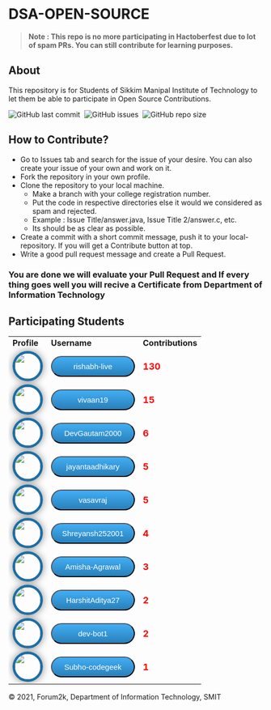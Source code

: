 # DSA-OPEN-SOURCE

> **Note : This repo is no more participating in Hactoberfest due to lot of spam PRs. You can still contribute for learning purposes.**

## About
This repository is for Students of Sikkim Manipal Institute of Technology to let them be able to participate in Open Source Contributions.

![GitHub last commit](https://img.shields.io/github/last-commit/forum2k-smit/DSA-OPEN-SOURCE?style=for-the-badge)&nbsp;
![GitHub issues](https://img.shields.io/github/issues/forum2k-smit/DSA-OPEN-SOURCE?style=for-the-badge)&nbsp;
![GitHub repo size](https://img.shields.io/github/repo-size/forum2k-smit/DSA-OPEN-SOURCE?style=for-the-badge)




## How to Contribute?

- Go to Issues tab and search for the issue of your desire. You can also create your issue of your own and work on it.
- Fork the repository in your own profile.
- Clone the repository to your local machine.
  - Make a branch with your college registration number.
  - Put the code in respective directories else it would we considered as spam and rejected.
  - Example : Issue Title/answer.java, Issue Title 2/answer.c, etc.
  - Its should be as clear as possible.
- Create a commit with a short commit message, push it to your local-repository. If you will get a Contribute button at top. 
- Write a good pull request message and create a Pull Request. 

### You are done we will evaluate your Pull Request and If every thing goes well you will recive a Certificate from Department of Information Technology

## Participating Students
<!-- START:github_contributors -->
<center><table style="width:100%;"><tr><td><b>Profile</b></td><td><b>Username</b></td><td><b>Contributions</b></td></tr>
<tr><td><img src='https://avatars.githubusercontent.com/u/34997913?v=4' height='50' style="border-radius: 50%;-webkit-box-shadow: 0px 0px 15px 0px rgba(135, 135, 135, 1);-moz-box-shadow:0px 0px 15px 0px rgba(135, 135, 135, 1);box-shadow:0px 0px 15px 0px rgba(135, 135, 135, 1);border: 5px solid #1C6EA4;"/></td><td><a href="https://github.com/rishabh-live/" target="_blank" style="color:white;"><button style=" width:100%; background: #42aef5;  background-image: -webkit-linear-gradient(top, #42aef5, #2980b9)background-image: -moz-linear-gradient(top, #42aef5, #2980b9);background-image: -ms-linear-gradient(top, #42aef5, #2980b9);background-image: -o-linear-gradient(top, #42aef5, #2980b9);background-image: linear-gradient(to bottom, #42aef5, #2980b9);-webkit-border-radius: 60;-moz-border-radius: 60;border-radius: 60px;font-family: Arial;color: #ffffff;font-size: 15px;padding: 10px 20px 10px 20px;text-decoration: none;">rishabh-live</button></a></td><td><label style="font-size:18px;color:red; font-weight:bold;">130</label></td></tr>
<tr><td><img src='https://avatars.githubusercontent.com/u/60281484?v=4' height='50' style="border-radius: 50%;-webkit-box-shadow: 0px 0px 15px 0px rgba(135, 135, 135, 1);-moz-box-shadow:0px 0px 15px 0px rgba(135, 135, 135, 1);box-shadow:0px 0px 15px 0px rgba(135, 135, 135, 1);border: 5px solid #1C6EA4;"/></td><td><a href="https://github.com/vivaan19/" target="_blank" style="color:white;"><button style=" width:100%; background: #42aef5;  background-image: -webkit-linear-gradient(top, #42aef5, #2980b9)background-image: -moz-linear-gradient(top, #42aef5, #2980b9);background-image: -ms-linear-gradient(top, #42aef5, #2980b9);background-image: -o-linear-gradient(top, #42aef5, #2980b9);background-image: linear-gradient(to bottom, #42aef5, #2980b9);-webkit-border-radius: 60;-moz-border-radius: 60;border-radius: 60px;font-family: Arial;color: #ffffff;font-size: 15px;padding: 10px 20px 10px 20px;text-decoration: none;">vivaan19</button></a></td><td><label style="font-size:18px;color:red; font-weight:bold;">15</label></td></tr>
<tr><td><img src='https://avatars.githubusercontent.com/u/77929632?v=4' height='50' style="border-radius: 50%;-webkit-box-shadow: 0px 0px 15px 0px rgba(135, 135, 135, 1);-moz-box-shadow:0px 0px 15px 0px rgba(135, 135, 135, 1);box-shadow:0px 0px 15px 0px rgba(135, 135, 135, 1);border: 5px solid #1C6EA4;"/></td><td><a href="https://github.com/DevGautam2000/" target="_blank" style="color:white;"><button style=" width:100%; background: #42aef5;  background-image: -webkit-linear-gradient(top, #42aef5, #2980b9)background-image: -moz-linear-gradient(top, #42aef5, #2980b9);background-image: -ms-linear-gradient(top, #42aef5, #2980b9);background-image: -o-linear-gradient(top, #42aef5, #2980b9);background-image: linear-gradient(to bottom, #42aef5, #2980b9);-webkit-border-radius: 60;-moz-border-radius: 60;border-radius: 60px;font-family: Arial;color: #ffffff;font-size: 15px;padding: 10px 20px 10px 20px;text-decoration: none;">DevGautam2000</button></a></td><td><label style="font-size:18px;color:red; font-weight:bold;">6</label></td></tr>
<tr><td><img src='https://avatars.githubusercontent.com/u/73451350?v=4' height='50' style="border-radius: 50%;-webkit-box-shadow: 0px 0px 15px 0px rgba(135, 135, 135, 1);-moz-box-shadow:0px 0px 15px 0px rgba(135, 135, 135, 1);box-shadow:0px 0px 15px 0px rgba(135, 135, 135, 1);border: 5px solid #1C6EA4;"/></td><td><a href="https://github.com/jayantaadhikary/" target="_blank" style="color:white;"><button style=" width:100%; background: #42aef5;  background-image: -webkit-linear-gradient(top, #42aef5, #2980b9)background-image: -moz-linear-gradient(top, #42aef5, #2980b9);background-image: -ms-linear-gradient(top, #42aef5, #2980b9);background-image: -o-linear-gradient(top, #42aef5, #2980b9);background-image: linear-gradient(to bottom, #42aef5, #2980b9);-webkit-border-radius: 60;-moz-border-radius: 60;border-radius: 60px;font-family: Arial;color: #ffffff;font-size: 15px;padding: 10px 20px 10px 20px;text-decoration: none;">jayantaadhikary</button></a></td><td><label style="font-size:18px;color:red; font-weight:bold;">5</label></td></tr>
<tr><td><img src='https://avatars.githubusercontent.com/u/60337727?v=4' height='50' style="border-radius: 50%;-webkit-box-shadow: 0px 0px 15px 0px rgba(135, 135, 135, 1);-moz-box-shadow:0px 0px 15px 0px rgba(135, 135, 135, 1);box-shadow:0px 0px 15px 0px rgba(135, 135, 135, 1);border: 5px solid #1C6EA4;"/></td><td><a href="https://github.com/vasavraj/" target="_blank" style="color:white;"><button style=" width:100%; background: #42aef5;  background-image: -webkit-linear-gradient(top, #42aef5, #2980b9)background-image: -moz-linear-gradient(top, #42aef5, #2980b9);background-image: -ms-linear-gradient(top, #42aef5, #2980b9);background-image: -o-linear-gradient(top, #42aef5, #2980b9);background-image: linear-gradient(to bottom, #42aef5, #2980b9);-webkit-border-radius: 60;-moz-border-radius: 60;border-radius: 60px;font-family: Arial;color: #ffffff;font-size: 15px;padding: 10px 20px 10px 20px;text-decoration: none;">vasavraj</button></a></td><td><label style="font-size:18px;color:red; font-weight:bold;">5</label></td></tr>
<tr><td><img src='https://avatars.githubusercontent.com/u/51321665?v=4' height='50' style="border-radius: 50%;-webkit-box-shadow: 0px 0px 15px 0px rgba(135, 135, 135, 1);-moz-box-shadow:0px 0px 15px 0px rgba(135, 135, 135, 1);box-shadow:0px 0px 15px 0px rgba(135, 135, 135, 1);border: 5px solid #1C6EA4;"/></td><td><a href="https://github.com/Shreyansh252001/" target="_blank" style="color:white;"><button style=" width:100%; background: #42aef5;  background-image: -webkit-linear-gradient(top, #42aef5, #2980b9)background-image: -moz-linear-gradient(top, #42aef5, #2980b9);background-image: -ms-linear-gradient(top, #42aef5, #2980b9);background-image: -o-linear-gradient(top, #42aef5, #2980b9);background-image: linear-gradient(to bottom, #42aef5, #2980b9);-webkit-border-radius: 60;-moz-border-radius: 60;border-radius: 60px;font-family: Arial;color: #ffffff;font-size: 15px;padding: 10px 20px 10px 20px;text-decoration: none;">Shreyansh252001</button></a></td><td><label style="font-size:18px;color:red; font-weight:bold;">4</label></td></tr>
<tr><td><img src='https://avatars.githubusercontent.com/u/60834277?v=4' height='50' style="border-radius: 50%;-webkit-box-shadow: 0px 0px 15px 0px rgba(135, 135, 135, 1);-moz-box-shadow:0px 0px 15px 0px rgba(135, 135, 135, 1);box-shadow:0px 0px 15px 0px rgba(135, 135, 135, 1);border: 5px solid #1C6EA4;"/></td><td><a href="https://github.com/Amisha-Agrawal/" target="_blank" style="color:white;"><button style=" width:100%; background: #42aef5;  background-image: -webkit-linear-gradient(top, #42aef5, #2980b9)background-image: -moz-linear-gradient(top, #42aef5, #2980b9);background-image: -ms-linear-gradient(top, #42aef5, #2980b9);background-image: -o-linear-gradient(top, #42aef5, #2980b9);background-image: linear-gradient(to bottom, #42aef5, #2980b9);-webkit-border-radius: 60;-moz-border-radius: 60;border-radius: 60px;font-family: Arial;color: #ffffff;font-size: 15px;padding: 10px 20px 10px 20px;text-decoration: none;">Amisha-Agrawal</button></a></td><td><label style="font-size:18px;color:red; font-weight:bold;">3</label></td></tr>
<tr><td><img src='https://avatars.githubusercontent.com/u/71604531?v=4' height='50' style="border-radius: 50%;-webkit-box-shadow: 0px 0px 15px 0px rgba(135, 135, 135, 1);-moz-box-shadow:0px 0px 15px 0px rgba(135, 135, 135, 1);box-shadow:0px 0px 15px 0px rgba(135, 135, 135, 1);border: 5px solid #1C6EA4;"/></td><td><a href="https://github.com/HarshitAditya27/" target="_blank" style="color:white;"><button style=" width:100%; background: #42aef5;  background-image: -webkit-linear-gradient(top, #42aef5, #2980b9)background-image: -moz-linear-gradient(top, #42aef5, #2980b9);background-image: -ms-linear-gradient(top, #42aef5, #2980b9);background-image: -o-linear-gradient(top, #42aef5, #2980b9);background-image: linear-gradient(to bottom, #42aef5, #2980b9);-webkit-border-radius: 60;-moz-border-radius: 60;border-radius: 60px;font-family: Arial;color: #ffffff;font-size: 15px;padding: 10px 20px 10px 20px;text-decoration: none;">HarshitAditya27</button></a></td><td><label style="font-size:18px;color:red; font-weight:bold;">2</label></td></tr>
<tr><td><img src='https://avatars.githubusercontent.com/u/55504462?v=4' height='50' style="border-radius: 50%;-webkit-box-shadow: 0px 0px 15px 0px rgba(135, 135, 135, 1);-moz-box-shadow:0px 0px 15px 0px rgba(135, 135, 135, 1);box-shadow:0px 0px 15px 0px rgba(135, 135, 135, 1);border: 5px solid #1C6EA4;"/></td><td><a href="https://github.com/dev-bot1/" target="_blank" style="color:white;"><button style=" width:100%; background: #42aef5;  background-image: -webkit-linear-gradient(top, #42aef5, #2980b9)background-image: -moz-linear-gradient(top, #42aef5, #2980b9);background-image: -ms-linear-gradient(top, #42aef5, #2980b9);background-image: -o-linear-gradient(top, #42aef5, #2980b9);background-image: linear-gradient(to bottom, #42aef5, #2980b9);-webkit-border-radius: 60;-moz-border-radius: 60;border-radius: 60px;font-family: Arial;color: #ffffff;font-size: 15px;padding: 10px 20px 10px 20px;text-decoration: none;">dev-bot1</button></a></td><td><label style="font-size:18px;color:red; font-weight:bold;">2</label></td></tr>
<tr><td><img src='https://avatars.githubusercontent.com/u/64695856?v=4' height='50' style="border-radius: 50%;-webkit-box-shadow: 0px 0px 15px 0px rgba(135, 135, 135, 1);-moz-box-shadow:0px 0px 15px 0px rgba(135, 135, 135, 1);box-shadow:0px 0px 15px 0px rgba(135, 135, 135, 1);border: 5px solid #1C6EA4;"/></td><td><a href="https://github.com/Subho-codegeek/" target="_blank" style="color:white;"><button style=" width:100%; background: #42aef5;  background-image: -webkit-linear-gradient(top, #42aef5, #2980b9)background-image: -moz-linear-gradient(top, #42aef5, #2980b9);background-image: -ms-linear-gradient(top, #42aef5, #2980b9);background-image: -o-linear-gradient(top, #42aef5, #2980b9);background-image: linear-gradient(to bottom, #42aef5, #2980b9);-webkit-border-radius: 60;-moz-border-radius: 60;border-radius: 60px;font-family: Arial;color: #ffffff;font-size: 15px;padding: 10px 20px 10px 20px;text-decoration: none;">Subho-codegeek</button></a></td><td><label style="font-size:18px;color:red; font-weight:bold;">1</label></td></tr>
</table></center>

<!-- END:github_contributors -->

&copy; 2021, Forum2k, Department of Information Technology, SMIT